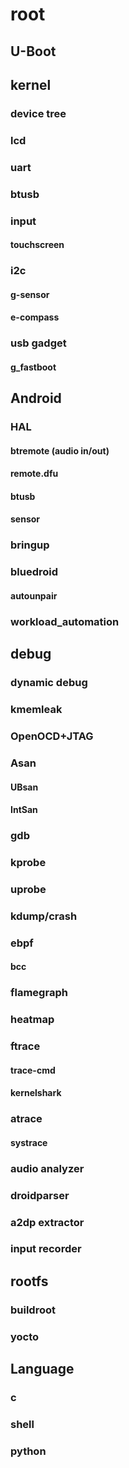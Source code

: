 # root

## U-Boot

## kernel
### device tree
### lcd
### uart
### btusb

### input
#### touchscreen

### i2c
#### g-sensor
#### e-compass

### usb gadget
#### g_fastboot

## Android
### HAL
#### btremote (audio in/out)
#### remote.dfu
#### btusb
#### sensor


### bringup
### bluedroid
#### autounpair

### workload_automation

## debug

### dynamic debug
### kmemleak
### OpenOCD+JTAG
### Asan
#### UBsan
#### IntSan
### gdb

### kprobe
### uprobe
### kdump/crash

### ebpf
#### bcc
####

### flamegraph
### heatmap

### ftrace
#### trace-cmd
#### kernelshark

### atrace
#### systrace

### audio analyzer
### droidparser
### a2dp extractor
### input recorder

## rootfs
### buildroot
### yocto

## Language
### c
### shell
### python
